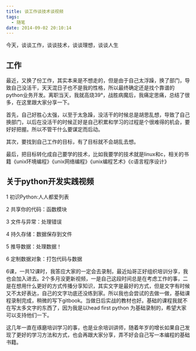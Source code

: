 ```yaml
---
title: 谈工作谈技术谈视频
tags:
  - 随笔
date: 2014-09-02 20:10:14
---
```


今天，谈谈工作，谈谈技术，谈谈理想，谈谈人生


## 工作

最近，又换了份工作，其实本来是不想走的，但是由于自己太浮躁，换了部门，导致自己没活干，天天混日子也不是我的性格，所以最终确定还是找个靠谱的python业务开发。离职当天，我就高烧39°，战胜病魔后，我痛定思痛，总结了很多，在这里跟大家分享一下。

首先，自己好胜心太强，以至于太急躁，没活干的时候总是胡思乱想，导致了自己换部门，以后在没活干的时候正好是自己积累和学习的过程是个很难得的机会，要好好把握。所以不管干什么要谋定而后动。

其次，要找到自己工作的目标，有了目标就不会胡乱去想。

最后，把目标转化成自己要学的技术，比如我要学的技术就是linux和c，相关的书籍《unix环境编程》《unix网络编程》《unix编程艺术》《c语言程序设计》


## 关于python开发实践视频

1 初识Python:人人都爱列表

2 共享你的代码：函数模块

3 文件与异常：处理错误

4 持久存储：数据保存到文件

5 推导数据：处理数据！

6 定制数据对象：打包代码与数据

6课，一共12课时，我答应大家的一定会去录制，最近灿哥正好组织培训分享，我也会加入进去。2个多月没更新视频，一是自己这段时间总是在考虑工作的事，二是在想用什么更好的方式传播分享知识，其实文字是最好的方式，但是文字有时候又不太好表达，自己的文字功底还没练到家。所以我也会尝试的去做一做，基础课程录制完成，稍微的写下gitbook。当做日后实战的教材也好。基础的课程我就不在写太多文字的东西了，因为我是以head first python 为基础录制的，希望大家可以支持他们一下。

这几年一直在琢磨培训学习的事，也是业余培训讲师，随着年岁的增长如果自己发现了更好的学习方法和方式，也会再跟大家分享，弄不好会自己写一本编程的基础书籍。



